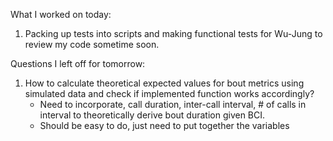 What I worked on today:

1) Packing up tests into scripts and making functional tests for Wu-Jung to review my code sometime soon.

Questions I left off for tomorrow:

1) How to calculate theoretical expected values for bout metrics using simulated data and check if implemented function works accordingly?
    - Need to incorporate, call duration, inter-call interval, # of calls in interval to theoretically derive bout duration given BCI.
    - Should be easy to do, just need to put together the variables
